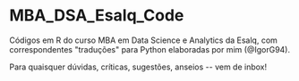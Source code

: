 # MBA_DSA_Esalq_Code

Códigos em R do curso MBA em Data Science e Analytics da Esalq, com correspondentes "traduções" para Python elaboradas por mim (@IgorG94).

Para quaisquer dúvidas, críticas, sugestões, anseios -- vem de inbox!
